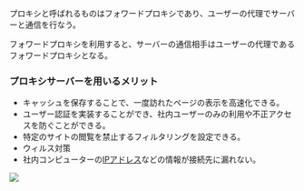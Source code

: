 

プロキシと呼ばれるものはフォワードプロキシであり、ユーザーの代理でサーバーと通信を行なう。

フォワードプロキシを利用すると、サーバーの通信相手はユーザーの代理であるフォワードプロキシとなる。

### プロキシサーバーを用いるメリット
- キャッシュを保存することで、一度訪れたページの表示を高速化できる。
- ユーザー認証を実装することができ、社内ユーザーのみの利用や不正アクセスを防ぐことができる。
- 特定のサイトの閲覧を禁止するフィルタリングを設定できる。
- ウィルス対策
- 社内コンピューターの[IPアドレス](IPアドレス.md)などの情報が接続先に漏れない。

![](プロキシ.jpg)